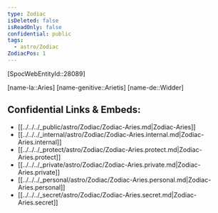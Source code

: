 ```yaml
---
type: Zodiac
isDeleted: false
isReadOnly: false
confidential: public
tags:
  - astro/Zodiac
ZodiacPos: 1
---
```

[SpocWebEntityId::28089]



[name-la::Aries]
[name-genitive::Arietis]
[name-de::Widder]


## Confidential Links & Embeds: 
- [[../../../_public/astro/Zodiac/Zodiac-Aries.md|Zodiac-Aries]] 
- [[../../../_internal/astro/Zodiac/Zodiac-Aries.internal.md|Zodiac-Aries.internal]] 
- [[../../../_protect/astro/Zodiac/Zodiac-Aries.protect.md|Zodiac-Aries.protect]] 
- [[../../../_private/astro/Zodiac/Zodiac-Aries.private.md|Zodiac-Aries.private]] 
- [[../../../_personal/astro/Zodiac/Zodiac-Aries.personal.md|Zodiac-Aries.personal]] 
- [[../../../_secret/astro/Zodiac/Zodiac-Aries.secret.md|Zodiac-Aries.secret]] 
